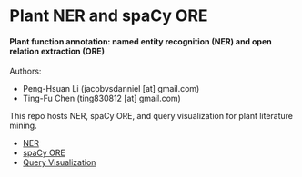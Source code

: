 # Plant NER and spaCy ORE

#### Plant function annotation: named entity recognition (NER) and open relation extraction (ORE)

Authors:
- Peng-Hsuan Li (jacobvsdanniel [at] gmail.com)
- Ting-Fu Chen (ting830812 [at] gmail.com)

This repo hosts NER, spaCy ORE, and query visualization for plant literature mining.

- [NER](https://github.com/jacobvsdanniel/plant_ner_spacy/tree/main/plant_ner)
- [spaCy ORE](https://github.com/jacobvsdanniel/plant_ner_spacy/tree/main/spacy_openrel_tool)
- [Query Visualization](https://github.com/jacobvsdanniel/plant_ner_spacy/tree/main/geneid-commonname-relation-visualization)
